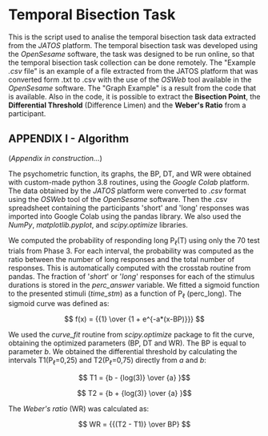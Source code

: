 # Temporal Bisection Task

This is the script used to analise the temporal bisection task data extracted from the _JATOS_ platform. 
The temporal bisection task was developed using the _OpenSesame_ software, the task was designed to be run online, so that the temporal bisection task collection can be done remotely.
The "Example _.csv_ file" is an example of a file extracted from the JATOS platform that was converted form .txt to .csv with the use of the _OSWeb_ tool available in the _OpenSesame_ software.
The "Graph Example" is a result from the code that is available. 
Also in the code, it is possible to extract the **Bisection Point**, the **Differential Threshold** (Difference Limen) and the **Weber's Ratio** from a participant.


## APPENDIX I - Algorithm

(_Appendix in construction..._)

The psychometric function, its graphs, the BP, DT, and WR were obtained with custom-made python 3.8 routines, using the _Google Colab_ platform. The data obtained by the _JATOS_ platform were converted to _.csv_ format using the _OSWeb_ tool of the _OpenSesame_ software. Then the .csv spreadsheet containing the participants 'short' and 'long' responses was imported into Google Colab using the pandas library. We also used the _NumPy_, _matplotlib.pyplot_, and _scipy.optimize_ libraries. 

We computed the probability of responding long P<sub>ℓ</sub>(T) using only the 70 test trials from Phase 3. For each interval, the probability was computed as the ratio between the number of long responses and the total number of responses. This is automatically computed with the crosstab routine from pandas. The fraction of '_short_' or '_long_'  responses for each of the stimulus durations is stored in the _perc_answer_ variable. 
We fitted a sigmoid function to the  presented stimuli (_time_stm_) as a function of P<sub>ℓ</sub> (perc_long). The sigmoid curve was defined as: 

$$ f(x) = {{1} \over {1 + e^{-a*(x-BP)}}} $$

We used the _curve_fit_ routine from _scipy.optimize_ package to fit the curve, obtaining the optimized parameters  (BP, DT and WR). The BP is equal to parameter _b_.
We obtained the differential threshold by calculating the intervals T1(P<sub>ℓ</sub>=0,25) and T2(P<sub>ℓ</sub>=0,75) directly from _a_ and _b_: 

$$ T1 = {b -  {log(3)} \over {a} }$$

$$ T2 = {b +  {log(3)} \over {a} }$$

The *Weber's ratio* (WR) was calculated as:

$$ WR = {{(T2 - T1)} \over BP} $$
